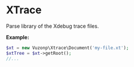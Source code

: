 XTrace
======

Parse library of the Xdebug trace files.

**Example:**

```php
$xt = new Vuzonp\Xtrace\Document('my-file.xt');
$xtTree = $xt->getRoot();
//...
```